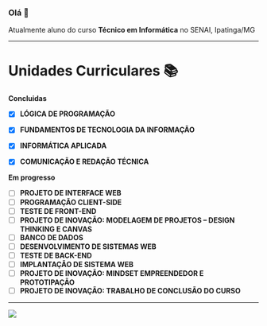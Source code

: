 ### Olá 👋

Atualmente aluno do curso **Técnico em Informática**  no SENAI, Ipatinga/MG

<hr>

# Unidades Curriculares 📚


<b> Concluidas <b> 
- [x] LÓGICA DE PROGRAMAÇÃO
- [x] FUNDAMENTOS DE TECNOLOGIA DA INFORMAÇÃO
- [x] INFORMÁTICA APLICADA
- [x] COMUNICAÇÃO E REDAÇÃO TÉCNICA


<b> Em progresso <b>
- [ ]  PROJETO DE INTERFACE WEB
- [ ]  PROGRAMAÇÃO CLIENT-SIDE
- [ ]  TESTE DE FRONT-END
- [ ]  PROJETO DE INOVAÇÃO: MODELAGEM DE PROJETOS – DESIGN THINKING E CANVAS
- [ ]  BANCO DE DADOS
- [ ]  DESENVOLVIMENTO DE SISTEMAS WEB
- [ ]  TESTE DE BACK-END
- [ ]  IMPLANTAÇÃO DE SISTEMA WEB
- [ ]  PROJETO DE INOVAÇÃO: MINDSET EMPREENDEDOR E PROTOTIPAÇÃO
- [ ]  PROJETO DE INOVAÇÃO: TRABALHO DE CONCLUSÃO DO CURSO

<hr>



<!-- Para quem quiser, são esses os sites https://desenvolvedor.io/ e https://balta.io/ -->


 <a href="https://instagram.com/marquescharlon" target="_blank"><img src="https://img.shields.io/badge/-Instagram-%23E4405F?style=for-the-badge&logo=instagram&logoColor=white" target="_blank"></a>
<!--
<div align="left">
  <a href="https://github.com/marquescharlon">
  <img height="180em" src="https://github-readme-stats.vercel.app/api?username=marquescharlon&show_icons=true&theme=graywhite&include_all_commits=true&count_private=true"/>
  <img height="180em" src="https://github-readme-stats.vercel.app/api/top-langs/?username=marquescharlon&layout=compact&langs_count=7&theme=graywhite"/>
</div>
-->
